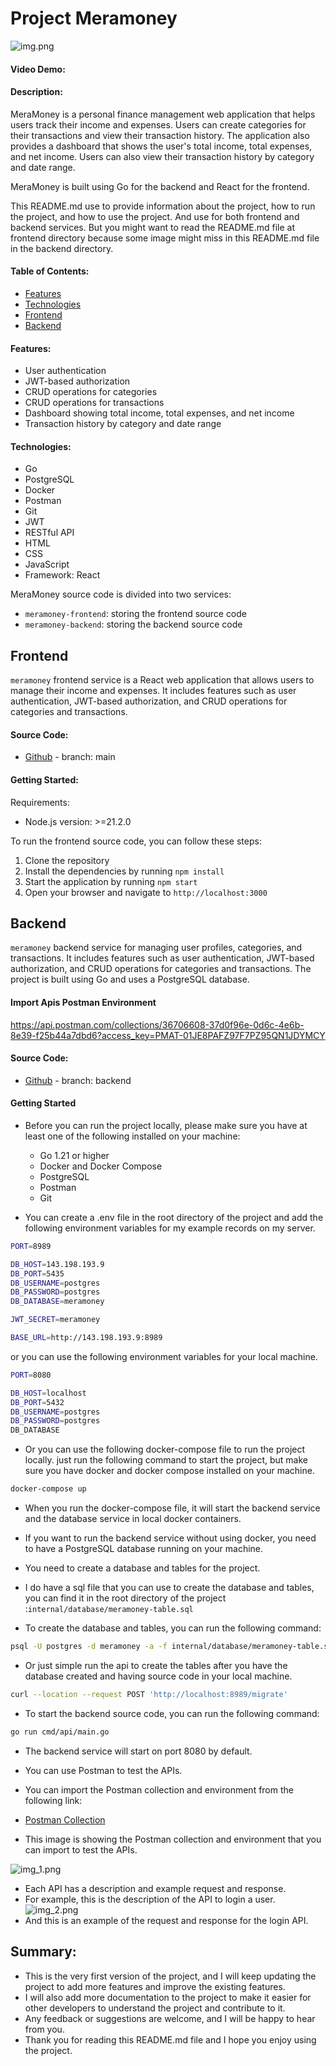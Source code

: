 # Project Meramoney

![img.png](img.png)

#### Video Demo: <URL HERE>
#### Description:

MeraMoney is a personal finance management web application that helps users track their income and expenses.
Users can create categories for their transactions and view their transaction history.
The application also provides a dashboard that shows the user's total income, total expenses, and net income.
Users can also view their transaction history by category and date range.

MeraMoney is built using Go for the backend and React for the frontend.

This README.md use to provide information about the project, how to run the project, and how to use the project. And use for both frontend and backend services. 
But you might want to read the README.md file at frontend directory because some image might miss in this README.md file in the backend directory.
#### Table of Contents:
- [Features](#features)
- [Technologies](#technologies)
- [Frontend](#frontend)
- [Backend](#backend)

#### Features:
- User authentication
- JWT-based authorization
- CRUD operations for categories
- CRUD operations for transactions
- Dashboard showing total income, total expenses, and net income
- Transaction history by category and date range

#### Technologies:
- Go
- PostgreSQL
- Docker
- Postman
- Git
- JWT
- RESTful API
- HTML
- CSS
- JavaScript
- Framework: React


MeraMoney source code is divided into two services:
- `meramoney-frontend`: storing the frontend source code
- `meramoney-backend`: storing the backend source code

## Frontend

`meramoney` frontend service is a React web application that allows users to manage their income and expenses.
It includes features such as user authentication, JWT-based authorization, and CRUD operations for categories and transactions.

#### Source Code:
- [Github]( https://github.com/ngxvu/cs50-final-meramoney) - branch: main

#### Getting Started:
Requirements:
- Node.js version: >=21.2.0

To run the frontend source code, you can follow these steps:
1. Clone the repository
2. Install the dependencies by running `npm install`
3. Start the application by running `npm start`
4. Open your browser and navigate to `http://localhost:3000`

## Backend

`meramoney` backend service for managing user profiles, categories, and transactions.
It includes features such as user authentication, JWT-based authorization, and CRUD operations for categories and transactions.
The project is built using Go and uses a PostgreSQL database.

#### Import Apis Postman Environment
https://api.postman.com/collections/36706608-37d0f96e-0d6c-4e6b-8e39-f25b44a7dbd6?access_key=PMAT-01JE8PAFZ97F7PZ95QN1JDYMCY

#### Source Code:
- [Github]( https://github.com/ngxvu/cs50-final-meramoney) - branch: backend

#### Getting Started
- Before you can run the project locally, please make sure you have at least one of the following installed on your machine:

    - Go 1.21 or higher
    - Docker and Docker Compose
    - PostgreSQL
    - Postman
    - Git


- You can create a .env file in the root directory of the project and add the following environment variables for my example records on my server.
```bash
PORT=8989

DB_HOST=143.198.193.9
DB_PORT=5435
DB_USERNAME=postgres
DB_PASSWORD=postgres
DB_DATABASE=meramoney

JWT_SECRET=meramoney

BASE_URL=http://143.198.193.9:8989
```

or you can use the following environment variables for your local machine.
```bash
PORT=8080

DB_HOST=localhost
DB_PORT=5432
DB_USERNAME=postgres
DB_PASSWORD=postgres
DB_DATABASE
```

- Or you can use the following docker-compose file to run the project locally.
  just run the following command to start the project, but make sure you have docker and docker compose installed on your machine.
```bash
docker-compose up
```
- When you run the docker-compose file, it will start the backend service and the database service in local docker containers.

- If you want to run the backend service without using docker, you need to have a PostgreSQL database running on your machine.

- You need to create a database and tables for the project.

- I do have a sql file that you can use to create the database and tables,
  you can find it in the root directory of the project :`internal/database/meramoney-table.sql`

- To create the database and tables, you can run the following command:
```bash
psql -U postgres -d meramoney -a -f internal/database/meramoney-table.sql
```

- Or just simple run the api to create the tables after you have the database created and having source code in your local machine.
```bash
curl --location --request POST 'http://localhost:8989/migrate'
```

- To start the backend source code, you can run the following command:
```bash
go run cmd/api/main.go
```

- The backend service will start on port 8080 by default.

- You can use Postman to test the APIs.
- You can import the Postman collection and environment from the following link:
- [Postman Collection](https://www.getpostman.com/collections/36706608-37d0f96e-0d6c-4e6b-8e39-f25b44a7dbd6)

- This image is showing the Postman collection and environment that you can import to test the APIs.

![img_1.png](img_1.png)

- Each API has a description and example request and response.
- For example, this is the description of the API to login a user.
  ![img_2.png](img_2.png)
- And this is an example of the request and response for the login API.


## Summary:
- This is the very first version of the project, and I will keep updating the project to add more features and improve the existing features.
- I will also add more documentation to the project to make it easier for other developers to understand the project and contribute to it.
- Any feedback or suggestions are welcome, and I will be happy to hear from you.
- Thank you for reading this README.md file and I hope you enjoy using the project.